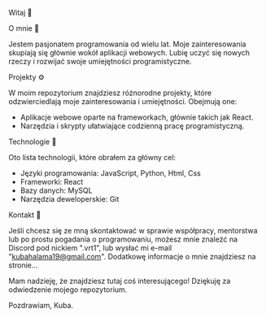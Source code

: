 Witaj 👋

O mnie 👀

Jestem pasjonatem programowania od wielu lat. Moje zainteresowania skupiają się głównie
wokół aplikacji webowych. Lubię uczyć się nowych rzeczy i
rozwijać swoje umiejętności programistyczne.



Projekty ⚙️

W moim repozytorium znajdziesz różnorodne projekty, które odzwierciedlają moje zainteresowania i umiejętności. Obejmują one:
- Aplikacje webowe oparte na frameworkach, głównie takich jak React.
- Narzędzia i skrypty ułatwiające codzienną pracę programistyczną.



Technologie 🧬

Oto lista technologii, które obrałem za główny cel:

- Języki programowania: JavaScript, Python, Html, Css
- Frameworki: React
- Bazy danych: MySQL
- Narzędzia deweloperskie: Git



Kontakt 📱

Jeśli chcesz się ze mną skontaktować w sprawie współpracy, mentorstwa lub po prostu pogadania o programowaniu, możesz mnie znaleźć na Discord pod nickiem ".vrt1", lub wysłać mi e-mail "kubahalama19@gmail.com".
Dodatkowę informacje o mnie znajdziesz na stronie...

Mam nadzieję, że znajdziesz tutaj coś interesującego! Dziękuję za odwiedzenie mojego repozytorium.

Pozdrawiam, Kuba.
